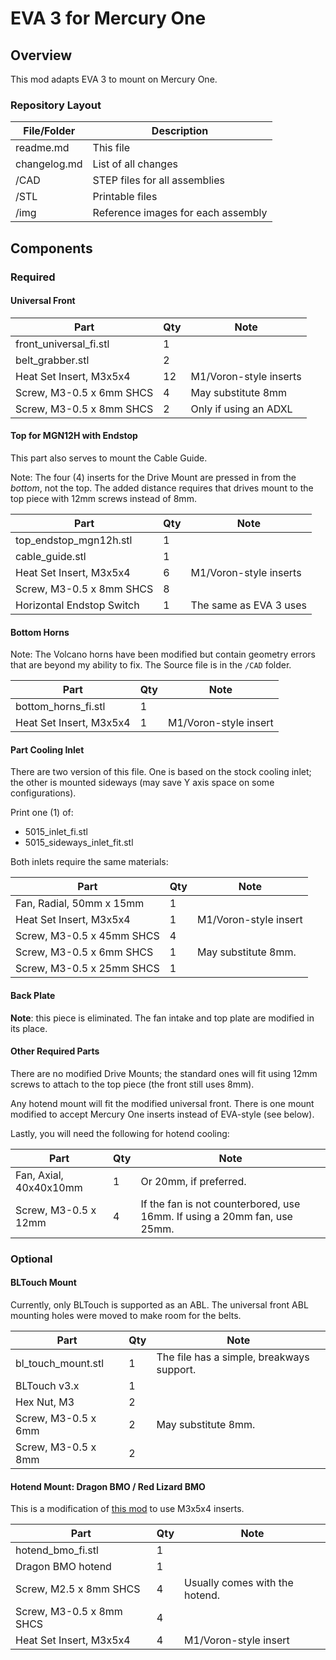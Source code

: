 # EVA 3 for Mercury One

## Overview

This mod adapts EVA 3 to mount on Mercury One.

### Repository Layout

| File/Folder   | Description |
|---------------|-------------|
| readme.md     | This file   |
| changelog.md  | List of all changes |
| /CAD          | STEP files for all assemblies |
| /STL          | Printable files |
| /img          | Reference images for each assembly |

## Components

### Required

#### Universal Front

| Part | Qty | Note |
|------|-----|------|
| front_universal_fi.stl    | 1 | |
| belt_grabber.stl          | 2 | |
| Heat Set Insert, M3x5x4   | 12 | M1/Voron-style inserts |
| Screw, M3-0.5 x 6mm SHCS  | 4  | May substitute 8mm |
| Screw, M3-0.5 x 8mm SHCS  | 2  | Only if using an ADXL |

#### Top for MGN12H with Endstop

This part also serves to mount the Cable Guide.

Note: The four (4) inserts for the Drive Mount are pressed in from the *bottom*, not the top. The added distance requires that drives mount to the top piece with 12mm screws instead of 8mm.

| Part | Qty | Note |
|------|-----|------|
| top_endstop_mgn12h.stl    | 1 | |
| cable_guide.stl           | 1 | |
| Heat Set Insert, M3x5x4   | 6 | M1/Voron-style inserts |
| Screw, M3-0.5 x 8mm SHCS  | 8 | |
| Horizontal Endstop Switch | 1 | The same as EVA 3 uses |

#### Bottom Horns

Note: The Volcano horns have been modified but contain geometry errors that are beyond my ability to fix. The Source file is in the `/CAD` folder.

| Part | Qty | Note |
|------|-----|------|
| bottom_horns_fi.stl       | 1 | |
| Heat Set Insert, M3x5x4   | 1 | M1/Voron-style insert |

#### Part Cooling Inlet

There are two version of this file. One is based on the stock cooling inlet; the other is mounted sideways (may save Y axis space on some configurations).

Print one (1) of:

- 5015_inlet_fi.stl
- 5015_sideways_inlet_fit.stl

Both inlets require the same materials:

| Part | Qty | Note |
|------|-----|------|
| Fan, Radial, 50mm x 15mm  | 1 | |
| Heat Set Insert, M3x5x4   | 1 | M1/Voron-style insert |
| Screw, M3-0.5 x 45mm SHCS | 4 | |
| Screw, M3-0.5 x 6mm SHCS  | 1 | May substitute 8mm. |
| Screw, M3-0.5 x 25mm SHCS | 1 | |

#### Back Plate

**Note**: this piece is eliminated. The fan intake and top plate are modified in its place.

#### Other Required Parts

There are no modified Drive Mounts; the standard ones will fit using 12mm screws to attach to the top piece (the front still uses 8mm).

Any hotend mount will fit the modified universal front. There is one mount modified to accept Mercury One inserts instead of EVA-style (see below).

Lastly, you will need the following for hotend cooling:

| Part | Qty | Note |
|------|-----|------|
| Fan, Axial, 40x40x10mm | 1 | Or 20mm, if preferred. |
| Screw, M3-0.5 x 12mm | 4 | If the fan is not counterbored, use 16mm. If using a 20mm fan, use 25mm. |

### Optional

#### BLTouch Mount

Currently, only BLTouch is supported as an ABL. The universal front ABL mounting holes were moved to make room for the belts.

| Part | Qty | Note |
|------|-----|------|
| bl_touch_mount.stl    | 1 | The file has a simple, breakways support. |
| BLTouch v3.x          | 1 | |
| Hex Nut, M3           | 2 | |
| Screw, M3-0.5 x 6mm   | 2 | May substitute 8mm. |
| Screw, M3-0.5 x 8mm   | 2 | |

#### Hotend Mount: Dragon BMO / Red Lizard BMO

This is a modification of [this mod](https://www.printables.com/model/200853-eva3-dragon-hotend-mount-insert) to use M3x5x4 inserts.

| Part | Qty | Note |
|------|-----|------|
| hotend_bmo_fi.stl         | 1 | |
| Dragon BMO hotend         | 1 | |
| Screw, M2.5 x 8mm SHCS    | 4 | Usually comes with the hotend. |
| Screw, M3-0.5 x 8mm SHCS  | 4 | |
| Heat Set Insert, M3x5x4   | 4 | M1/Voron-style insert |
